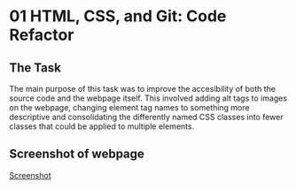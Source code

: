 # 01 HTML, CSS, and Git: Code Refactor

## The Task
The main purpose of this task was to improve the accesibility of both the source code and the webpage itself. This involved adding alt tags to images on the webpage, changing element tag names to something more descriptive and consolidating the differently named CSS classes into fewer classes that could be applied to multiple elements. 

## Screenshot of webpage

[Screenshot](./assets/Homework-Screeshot.jpeg)


